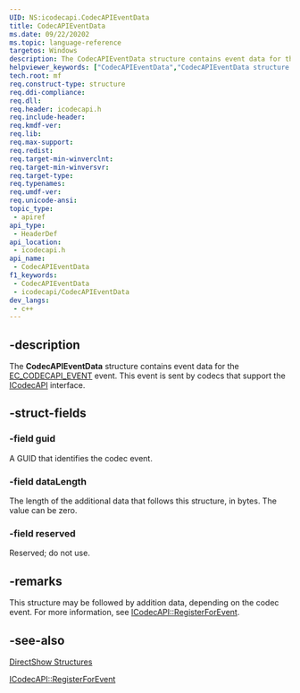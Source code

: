 ```yaml
---
UID: NS:icodecapi.CodecAPIEventData
title: CodecAPIEventData
ms.date: 09/22/20202
ms.topic: language-reference
targetos: Windows
description: The CodecAPIEventData structure contains event data for the EC_CODECAPI_EVENT event. This event is sent by codecs that support the ICodecAPI interface.
helpviewer_keywords: ["CodecAPIEventData","CodecAPIEventData structure [DirectShow]","CodecAPIEventDataStructure","dshow.codecapieventdata","icodecapi/CodecAPIEventData"]
tech.root: mf
req.construct-type: structure
req.ddi-compliance: 
req.dll: 
req.header: icodecapi.h
req.include-header: 
req.kmdf-ver: 
req.lib: 
req.max-support: 
req.redist: 
req.target-min-winverclnt: 
req.target-min-winversvr: 
req.target-type: 
req.typenames: 
req.umdf-ver: 
req.unicode-ansi: 
topic_type:
 - apiref
api_type:
 - HeaderDef
api_location:
 - icodecapi.h
api_name:
 - CodecAPIEventData
f1_keywords:
 - CodecAPIEventData
 - icodecapi/CodecAPIEventData
dev_langs:
 - c++
---
```


## -description

The <b>CodecAPIEventData</b> structure contains event data for the <a href="/windows/desktop/DirectShow/ec-codecapi-event">EC_CODECAPI_EVENT</a> event. This event is sent by codecs that support the <a href="/windows/desktop/api/strmif/nn-strmif-icodecapi">ICodecAPI</a> interface.

## -struct-fields

### -field guid

A GUID that identifies the codec event.

### -field dataLength

The length of the additional data that follows this structure, in bytes.
          The value can be zero.

### -field reserved

Reserved; do not use.

## -remarks


This structure may be followed by addition data, depending on the codec event. For more information, see <a href="/windows/desktop/api/icodecapi/nf-icodecapi-icodecapi-registerforevent">ICodecAPI::RegisterForEvent</a>.

## -see-also

<a href="/windows/desktop/DirectShow/directshow-structures">DirectShow Structures</a>



<a href="/windows/desktop/api/icodecapi/nf-icodecapi-icodecapi-registerforevent">ICodecAPI::RegisterForEvent</a>
